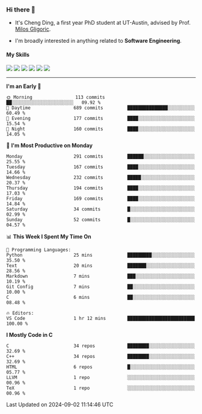 ### Hi there 👋

* It's Cheng Ding, a first year PhD student at UT-Austin, advised by Prof. [Milos Gligoric](https://users.ece.utexas.edu/~gligoric/).

* I'm broadly interested in anything related to **Software Engineering**.

#### My Skills

![](https://img.shields.io/badge/C++-65318e?logo=cplusplus&logoColor=fff)
![](https://img.shields.io/badge/Python-3e74a2?logo=python&logoColor=fff)
![](https://img.shields.io/badge/C-5654a2?logo=c&logoColor=fff)
![](https://img.shields.io/badge/Go-00aaff?logo=go&logoColor=fff)
![](https://img.shields.io/badge/Docker-0088ff?logo=docker&logoColor=fff)
![](https://img.shields.io/badge/Apache-D22128?logo=apache&logoColor=fff)

---
<!--START_SECTION:waka-->
**I'm an Early 🐤** 

```text
🌞 Morning                113 commits         ██░░░░░░░░░░░░░░░░░░░░░░░   09.92 % 
🌆 Daytime                689 commits         ███████████████░░░░░░░░░░   60.49 % 
🌃 Evening                177 commits         ████░░░░░░░░░░░░░░░░░░░░░   15.54 % 
🌙 Night                  160 commits         ████░░░░░░░░░░░░░░░░░░░░░   14.05 % 
```
📅 **I'm Most Productive on Monday** 

```text
Monday                   291 commits         ██████░░░░░░░░░░░░░░░░░░░   25.55 % 
Tuesday                  167 commits         ████░░░░░░░░░░░░░░░░░░░░░   14.66 % 
Wednesday                232 commits         █████░░░░░░░░░░░░░░░░░░░░   20.37 % 
Thursday                 194 commits         ████░░░░░░░░░░░░░░░░░░░░░   17.03 % 
Friday                   169 commits         ████░░░░░░░░░░░░░░░░░░░░░   14.84 % 
Saturday                 34 commits          █░░░░░░░░░░░░░░░░░░░░░░░░   02.99 % 
Sunday                   52 commits          █░░░░░░░░░░░░░░░░░░░░░░░░   04.57 % 
```


📊 **This Week I Spent My Time On** 

```text
💬 Programming Languages: 
Python                   25 mins             █████████░░░░░░░░░░░░░░░░   35.50 % 
Text                     20 mins             ███████░░░░░░░░░░░░░░░░░░   28.56 % 
Markdown                 7 mins              ███░░░░░░░░░░░░░░░░░░░░░░   10.19 % 
Git Config               7 mins              ██░░░░░░░░░░░░░░░░░░░░░░░   10.00 % 
C                        6 mins              ██░░░░░░░░░░░░░░░░░░░░░░░   08.48 % 

🔥 Editors: 
VS Code                  1 hr 12 mins        █████████████████████████   100.00 % 
```

**I Mostly Code in C** 

```text
C                        34 repos            ████████░░░░░░░░░░░░░░░░░   32.69 % 
C++                      34 repos            ████████░░░░░░░░░░░░░░░░░   32.69 % 
HTML                     6 repos             █░░░░░░░░░░░░░░░░░░░░░░░░   05.77 % 
LLVM                     1 repo              ░░░░░░░░░░░░░░░░░░░░░░░░░   00.96 % 
TeX                      1 repo              ░░░░░░░░░░░░░░░░░░░░░░░░░   00.96 % 
```




 Last Updated on 2024-09-02 11:14:46 UTC
<!--END_SECTION:waka-->
